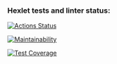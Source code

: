 ### Hexlet tests and linter status:
[![Actions Status](https://github.com/Grigorevv/php-project-lvl2/workflows/hexlet-check/badge.svg)](https://github.com/Grigorevv/php-project-lvl2/actions)


[![Maintainability](https://api.codeclimate.com/v1/badges/49528da7e2c5d44ae69d/maintainability)](https://codeclimate.com/github/Grigorevv/php-project-lvl2/maintainability)


[![Test Coverage](https://api.codeclimate.com/v1/badges/49528da7e2c5d44ae69d/test_coverage)](https://codeclimate.com/github/Grigorevv/php-project-lvl2/test_coverage)